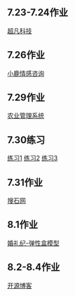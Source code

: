 ## 7.23-7.24作业
<a href ="https://viccko.github.io/1909陆海容day07作业%207.23-7.24/code/index.html">超凡科技</a> <br/>
## 7.26作业
<a href="https://viccko.github.io/1909陆海容day09作业%207.26/code/index.html">小鹿情感咨询</a><br/>
## 7.29作业
<a href="https://viccko.github.io/1909%E9%99%86%E6%B5%B7%E5%AE%B9day09%E4%BD%9C%E4%B8%9A%207.29/code/html/%E4%BD%9C%E4%B8%9A1.html">农业管理系统</a><br/>
## 7.30练习
<a href="https://viccko.github.io/day011%207.30/code/html/%E7%BB%83%E4%B9%A01%E6%96%B0%E7%9B%92%E5%AD%90%E5%B8%83%E5%B1%80.html">练习1</a>
<a href="https://viccko.github.io/day011%207.30/code/html/%E7%BB%83%E4%B9%A02%E7%9B%92%E5%AD%90%E9%98%B4%E5%BD%B1.html">练习2</a>
<a href="https://viccko.github.io/day011%207.30/code/html/%E7%BB%83%E4%B9%A03Android%E6%9C%BA%E5%99%A8%E4%BA%BA.html">练习3</a>
<br/>
## 7.31作业
<a href="https://viccko.github.io/1909陆海容day09作业%207.31/code/html/作业1.html">搜石网</a>
<br/>
## 8.1作业
<a href="https://viccko.github.io/1909%E9%99%86%E6%B5%B7%E5%AE%B9day09%E4%BD%9C%E4%B8%9A%208.1/code/html/%E4%BD%9C%E4%B8%9A1.html">婚礼纪-弹性盒模型</a><br/>
## 8.2-8.4作业
<a href="https://viccko.github.io/1909%E9%99%86%E6%B5%B7%E5%AE%B9day09%E4%BD%9C%E4%B8%9A%208.1/code/html/%E4%BD%9C%E4%B8%9A1.html">开源博客</a>
